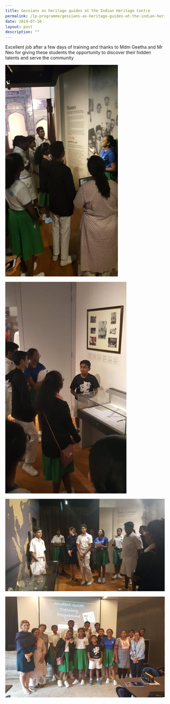 ```yaml
---
title: Gessians as heritage guides at the Indian Heritage Centre
permalink: /lp-programme/gessians-as-heritage-guides-at-the-indian-heritage-centre/
date: 2019-07-10
layout: post
description: ""
---
```

Excellent job after a few days of training and thanks to Mdm Geetha and Mr Neo for giving these students the opportunity to discover their hidden talents and serve the community

![Gessians as heritage guides at the Indian Heritage Centre](/images/Indian-Heritage-Centre-1.jpeg)

![Gessians as heritage guides at the Indian Heritage Centre](/images/Indian-Heritage-Centre-2.jpeg)

![Gessians as heritage guides at the Indian Heritage Centre](/images/Indian-Heritage-Centre-3.jpeg)

![Gessians as heritage guides at the Indian Heritage Centre](/images/Indian-Heritage-Centre-4.jpeg)